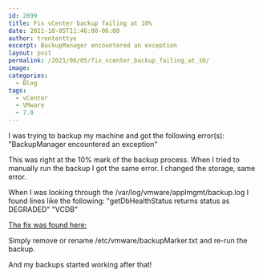 ```yaml
---
id: 2899
title: Fix vCenter backup failing at 10%
date: 2021-10-05T11:46:00-06:00
author: trententtye
excerpt: BackupManager encountered an exception
layout: post
permalink: /2021/06/05/fix_vcenter_backup_failing_at_10/
image: 
categories:
  - Blog
tags:
  - vCenter
  - VMware
  - 7.0
---
```


I was trying to backup my machine and got the following error(s):
"BackupManager encountered an exception"

This was right at the 10% mark of the backup process.  When I tried to manually run the backup I got the same error.  I changed the storage, same error.

When I was looking through the /var/log/vmware/applmgmt/backup.log I found lines like the following:
"getDbHealthStatus returns status as DEGRADED"
"VCDB"

[The fix was found here:](https://richdowling.wordpress.com/2021/06/24/vcenter-7-exception-full-backup-not-allowed-during-vm-snapshot/)

Simply remove or rename /etc/vmware/backupMarker.txt and re-run the backup.

And my backups started working after that!
